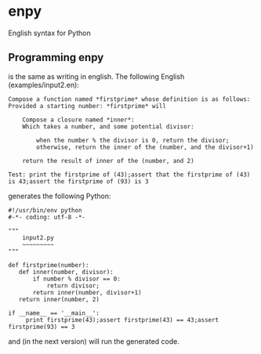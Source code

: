 # enpy

English syntax for Python

## Programming enpy

is the same as writing in english. The following English (examples/input2.en):

    Compose a function named *firstprime* whose definition is as follows:
    Provided a starting number: *firstprime* will

        Compose a closure named *inner*:
        Which takes a number, and some potential divisor:

            when the number % the divisor is 0, return the divisor;
            otherwise, return the inner of the (number, and the divisor+1)

        return the result of inner of the (number, and 2)

    Test: print the firstprime of (43);assert that the firstprime of (43) is 43;assert the firstprime of (93) is 3
    
generates the following Python:

    #!/usr/bin/env python
    #-*- coding: utf-8 -*-

    """
        input2.py
        ~~~~~~~~~
    """

    def firstprime(number):
       def inner(number, divisor):
           if number % divisor == 0:
               return divisor;
           return inner(number, divisor+1)
       return inner(number, 2)

    if __name__ == '__main__':
         print firstprime(43);assert firstprime(43) == 43;assert firstprime(93) == 3
         
and (in the next version) will run the generated code.
